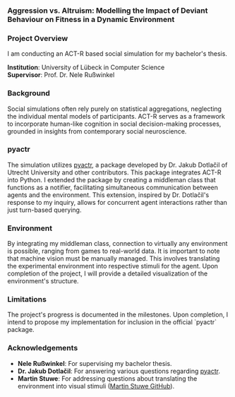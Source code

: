 <h3 align="left">Aggression vs. Altruism: Modelling the Impact of Deviant Behaviour on Fitness in a Dynamic Environment</h3>
<h3 align="left">Project Overview</h3>
<p align="left">
I am conducting an ACT-R based social simulation for my bachelor's thesis.
</p>
<p align="left">
<strong>Institution</strong>: University of Lübeck in Computer Science  
<br>
<strong>Supervisor</strong>: Prof. Dr. Nele Rußwinkel
</p>
<h3 align="left">Background</h3>
<p align="left">
Social simulations often rely purely on statistical aggregations, neglecting the individual mental models of participants. ACT-R serves as a framework to incorporate human-like cognition in social decision-making processes, grounded in insights from contemporary social neuroscience.
</p>
<h3 align="left">pyactr</h3>
<p align="left">
The simulation utilizes <a href="https://github.com/jakdot/pyactr?tab=readme-ov-file">pyactr</a>, a package developed by Dr. Jakub Dotlačil of Utrecht University and other contributors. This package integrates ACT-R into Python. I extended the package by creating a middleman class that functions as a notifier, facilitating simultaneous communication between agents and the environment. This extension, inspired by Dr. Dotlačil's response to my inquiry, allows for concurrent agent interactions rather than just turn-based querying.
</p>
<h3 align="left">Environment</h3>
<p align="left">
By integrating my middleman class, connection to virtually any environment is possible, ranging from games to real-world data. It is important to note that machine vision must be manually managed. This involves translating the experimental environment into respective stimuli for the agent. Upon completion of the project, I will provide a detailed visualization of the environment's structure.
</p>
<h3 align="left">Limitations</h3>
<p align="left">
The project's progress is documented in the milestones. Upon completion, I intend to propose my implementation for inclusion in the official `pyactr` package.
</p>
<h3 align="left">Acknowledgements</h3>
<p align="left">
<ul>
<li><strong>Nele Rußwinkel</strong>: For supervising my bachelor thesis.</li>
<li><strong>Dr. Jakub Dotlačil</strong>: For answering various questions regarding <a href="https://github.com/jakdot">pyactr</a>.</li>
<li><strong>Martin Stuwe</strong>: For addressing questions about translating the environment into visual stimuli (<a href="https://github.com/MartinStuwe">Martin Stuwe GitHub</a>).</li>
</ul>
</p>
